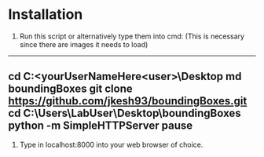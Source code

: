 # Installation
1. Run this script or alternatively type them into cmd:
(This is necessary since there are images it needs to load)
---
cd C:\<yourUserNameHere\<user>\Desktop
md boundingBoxes
git clone https://github.com/jkesh93/boundingBoxes.git 
cd C:\Users\LabUser\Desktop\boundingBoxes
python -m SimpleHTTPServer
pause
---

1. Type in localhost:8000 into your web browser of choice.